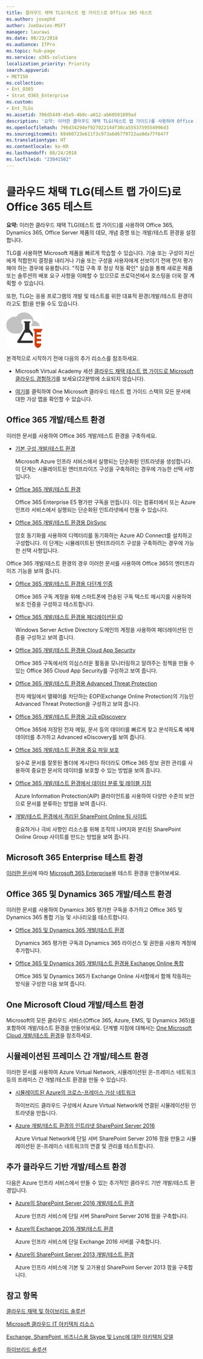 ```yaml
---
title: 클라우드 채택 TLG(테스트 랩 가이드)로 Office 365 테스트
ms.author: josephd
author: JoeDavies-MSFT
manager: laurawi
ms.date: 08/23/2018
ms.audience: ITPro
ms.topic: hub-page
ms.service: o365-solutions
localization_priority: Priority
search.appverid:
- MET150
ms.collection:
- Ent_O365
- Strat_O365_Enterprise
ms.custom:
- Ent_TLGs
ms.assetid: 706d5449-45e5-4b0c-a012-ab60501899ad
description: '요약: 이러한 클라우드 채택 TLG(테스트 랩 가이드)를 사용하여 Office 365, Dynamics 365, Office Server 제품의 데모, 개념 증명 또는 개발/테스트 환경을 설정합니다.'
ms.openlocfilehash: 796d34294ef92702214df30ca5553759554996d3
ms.sourcegitcommit: 69d60723e611f3c973a6d6779722aa9da77f647f
ms.translationtype: HT
ms.contentlocale: ko-KR
ms.lasthandoff: 08/24/2018
ms.locfileid: "23041502"
---
```

# <a name="test-office-365-with-cloud-adoption-test-lab-guides-tlgs"></a>클라우드 채택 TLG(테스트 랩 가이드)로 Office 365 테스트

 **요약:** 이러한 클라우드 채택 TLG(테스트 랩 가이드)를 사용하여 Office 365, Dynamics 365, Office Server 제품의 데모, 개념 증명 또는 개발/테스트 환경을 설정합니다.
  
TLG를 사용하면 Microsoft 제품을 빠르게 학습할 수 있습니다. 기술 또는 구성이 자신에게 적합한지 결정을 내리거나 기술 또는 구성을 사용자에게 선보이기 전에 먼저 평가해야 하는 경우에 유용합니다. "직접 구축 후 정상 작동 확인" 실습을 통해 새로운 제품 또는 솔루션의 배포 요구 사항을 이해할 수 있으므로 프로덕션에서 호스팅을 더욱 잘 계획할 수 있습니다.
  
또한, TLG는 응용 프로그램의 개발 및 테스트를 위한 대표적 환경(개발/테스트 환경이라고도 함)을 만들 수도 있습니다.
  
![Microsoft 클라우드의 테스트 랩 가이드](media/24ad0d1b-3274-40fb-972a-b8188b7268d1.png)
  
본격적으로 시작하기 전에 다음의 추가 리소스를 참조하세요.
  
- Microsoft Virtual Academy 세션 [클라우드 채택 테스트 랩 가이드로 Microsoft 클라우드 경험하기](https://mva.microsoft.com/en-US/training-courses/experience-the-microsoft-cloud-with-cloud-adoption-test-lab-guides-17960?l=LXNRdhSLE_1000115881 )를 보세요(22분밖에 소요되지 않습니다).
    
- [여기](http://aka.ms/catlgstack)를 클릭하여 One Microsoft 클라우드 테스트 랩 가이드 스택의 모든 문서에 대한 가상 맵을 확인할 수 있습니다.
    
## <a name="office-365-devtest-environment"></a>Office 365 개발/테스트 환경

이러한 문서를 사용하여 Office 365 개발/테스트 환경을 구축하세요.
  
- [기본 구성 개발/테스트 환경](base-configuration-dev-test-environment.md)
    
    Microsoft Azure 인프라 서비스에서 실행되는 단순화된 인트라넷을 생성합니다. 이 단계는 시뮬레이트된 엔터프라이즈 구성을 구축하려는 경우에 가능한 선택 사항입니다.
    
- [Office 365 개발/테스트 환경](office-365-dev-test-environment.md)
    
    Office 365 Enterprise E5 평가판 구독을 만듭니다. 이는 컴퓨터에서 또는 Azure 인프라 서비스에서 실행되는 단순화된 인트라넷에서 만들 수 있습니다.
    
- [Office 365 개발/테스트 환경용 DirSync](dirsync-for-your-office-365-dev-test-environment.md)
    
    암호 동기화를 사용하여 디렉터리를 동기화하는 Azure AD Connect를 설치하고 구성합니다. 이 단계는 시뮬레이트된 엔터프라이즈 구성을 구축하려는 경우에 가능한 선택 사항입니다.
    
Office 365 개발/테스트 환경의 경우 이러한 문서를 사용하여 Office 365의 엔터프라이즈 기능을 보여 줍니다.
  
- [Office 365 개발/테스트 환경용 다단계 인증](multi-factor-authentication-for-your-office-365-dev-test-environment.md)
    
    Office 365 구독 계정을 위해 스마트폰에 전송된 구독 텍스트 메시지를 사용하여 보조 인증을 구성하고 테스트합니다.
    
- [Office 365 개발/테스트 환경용 페더레이션된 ID](federated-identity-for-your-office-365-dev-test-environment.md)
    
    Windows Server Active Directory 도메인의 계정을 사용하여 페더레이션된 인증을 구성하고 보여 줍니다.
    
- [Office 365 개발/테스트 환경용 Cloud App Security](cloud-app-security-for-your-office-365-dev-test-environment.md)
    
    Office 365 구독에서의 의심스러운 활동을 모니터링하고 알려주는 정책을 만들 수 있는 Office 365 Cloud App Security를 구성하고 보여 줍니다.
    
- [Office 365 개발/테스트 환경용 Advanced Threat Protection](advanced-threat-protection-for-your-office-365-dev-test-environment.md)
    
    전자 메일에서 맬웨어를 차단하는 EOP(Exchange Online Protection)의 기능인 Advanced Threat Protection을 구성하고 보여 줍니다.
    
- [Office 365 개발/테스트 환경용 고급 eDiscovery](advanced-ediscovery-for-your-office-365-dev-test-environment.md)
    
    Office 365에 저장된 전자 메일, 문서 등의 데이터를 빠르게 찾고 분석하도록 예제 데이터를 추가하고 Advanced eDiscovery를 보여 줍니다.
    
- [Office 365 개발/테스트 환경용 중요 파일 보호](sensitive-file-protection-in-the-office-365-dev-test-environment.md)
    
    실수로 문서를 잘못된 폴더에 게시한다 하더라도 Office 365 정보 권한 관리를 사용하여 중요한 문서의 데이터를 보호할 수 있는 방법을 보여 줍니다.
    
- [Office 365 개발/테스트 환경에서 데이터 분류 및 레이블 지정](data-classification-and-labeling-in-the-office-365-dev-test-environment.md)
    
    Azure Information Protection(AIP) 클라이언트를 사용하여 다양한 수준의 보안으로 문서를 분류하는 방법을 보여 줍니다.
    
- [개발/테스트 환경에서 격리된 SharePoint Online 팀 사이트](isolated-sharepoint-online-team-site-dev-test-environment.md)
    
    중요하거나 극비 사항인 리소스를 위해 조직의 나머지와 분리된 SharePoint Online Group 사이트를 만드는 방법을 보여 줍니다.
    
## <a name="the-microsoft-365-enterprise-test-environment"></a>Microsoft 365 Enterprise 테스트 환경

[이러한 문서](https://docs.microsoft.com/microsoft-365/enterprise/m365-enterprise-test-lab-guides)에 따라 [Microsoft 365 Enterprise](https://docs.microsoft.com/microsoft-365-enterprise/)용 테스트 환경을 만들어보세요.
 
    
## <a name="office-365-and-dynamics-365-devtest-environment"></a>Office 365 및 Dynamics 365 개발/테스트 환경

이러한 문서를 사용하여 Dynamics 365 평가판 구독을 추가하고 Office 365 및 Dynamics 365 통합 기능 및 시나리오를 테스트합니다.
  
- [Office 365 및 Dynamics 365 개발/테스트 환경](office-365-and-dynamics-365-dev-test-environment.md)
    
    Dynamics 365 평가판 구독과 Dynamics 365 라이선스 및 권한을 사용자 계정에 추가합니다.
    
- [Office 365 및 Dynamics 365 개발/테스트 환경용 Exchange Online 통합](exchange-online-integration-for-your-office-365-and-dynamics-365-dev-test-enviro.md)
    
    Office 365 및 Dynamics 365가 Exchange Online 사서함에서 함께 작동하는 방식을 구성한 다음 보여 줍니다.
    
## <a name="the-one-microsoft-cloud-devtest-environment"></a>One Microsoft Cloud 개발/테스트 환경

Microsoft의 모든 클라우드 서비스(Office 365, Azure, EMS, 및 Dynamics 365)를 포함하여 개발/테스트 환경을 만들어보세요. 단계별 지침에 대해서는 [One Microsoft Cloud 개발/테스트 환경](the-one-microsoft-cloud-dev-test-environment.md)을 참조하세요.
  
## <a name="simulated-cross-premises-devtest-environments"></a>시뮬레이션된 프레미스 간 개발/테스트 환경

이러한 문서를 사용하여 Azure Virtual Network, 시뮬레이션된 온-프레미스 네트워크 등의 프레미스 간 개발/테스트 환경을 만들 수 있습니다.
  
- [시뮬레이트된 Azure의 크로스-프레미스 가상 네트워크](simulated-cross-premises-virtual-network-in-azure.md)
    
    하이브리드 클라우드 구성에서 Azure Virtual Network에 연결된 시뮬레이션된 인트라넷을 만듭니다.
    
- [Azure 개발/테스트 환경의 인트라넷 SharePoint Server 2016](https://technet.microsoft.com/library/mt806351%28v=office.16%29.aspx)
    
    Azure Virtual Network에 단일 서버 SharePoint Server 2016 팜을 만들고 시뮬레이션된 온-프레미스 네트워크의 연결 및 관리를 테스트합니다.
    
## <a name="additional-cloud-based-devtest-environments"></a>추가 클라우드 기반 개발/테스트 환경

다음은 Azure 인프라 서비스에서 만들 수 있는 추가적인 클라우드 기반 개발/테스트 환경입니다.
  
- [Azure의 SharePoint Server 2016 개발/테스트 환경](https://technet.microsoft.com/library/mt723354.aspx)
    
    Azure 인프라 서비스에 단일 서버 SharePoint Server 2016 팜을 구축합니다.
    
- [Azure의 Exchange 2016 개발/테스트 환경](https://technet.microsoft.com/library/mt733070%28v=exchg.160%29.aspx)
    
    Azure 인프라 서비스에 단일 Exchange 2016 서버를 구축합니다.
    
- [Azure의 SharePoint Server 2013 개발/테스트 환경](http://technet.microsoft.com/library/165de4d5-8fe6-4fbb-a15b-39a8b0a0eb23.aspx)
    
    Azure 인프라 서비스에 기본 및 고가용성 SharePoint Server 2013 팜을 구축합니다.
    
## <a name="see-also"></a>참고 항목

[클라우드 채택 및 하이브리드 솔루션](cloud-adoption-and-hybrid-solutions.md)
  
[Microsoft 클라우드 IT 아키텍처 리소스](microsoft-cloud-it-architecture-resources.md)
  
[Exchange, SharePoint, 비즈니스용 Skype 및 Lync에 대한 아키텍처 모델](architectural-models-for-sharepoint-exchange-skype-for-business-and-lync.md)
  
[하이브리드 솔루션](hybrid-solutions.md)


